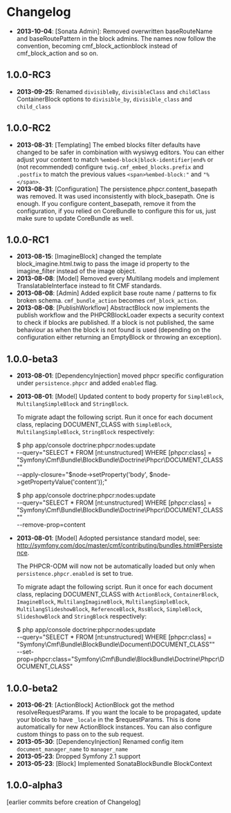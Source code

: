 Changelog
=========

* **2013-10-04**: [Sonata Admin]: Removed overwritten baseRouteName and 
  baseRoutePattern in the block admins. The names now follow the convention,
  becoming cmf_block_actionblock instead of cmf_block_action and so on.

1.0.0-RC3
---------

* **2013-09-25**: Renamed `divisibleBy`, `divisibleClass` and `childClass` ContainerBlock
  options to `divisible_by`, `divisible_class` and `child_class`

1.0.0-RC2
---------

* **2013-08-31**: [Templating] The embed blocks filter defaults have changed
  to be safer in combination with wysiwyg editors.
  You can either adjust your content to match ``%embed-block|block-identifier|end%``
  or (not recommended) configure `twig.cmf_embed_blocks.prefix` and `.postfix`
  to match the previous values `<span>%embed-block:"` and `"%</span>`.
* **2013-08-31**: [Configuration] The persistence.phpcr.content_basepath was
  removed. It was used inconsistently with block_basepath. One is enough. If
  you configure content_basepath, remove it from the configuration, if you
  relied on CoreBundle to configure this for us, just make sure to update
  CoreBundle as well.

1.0.0-RC1
---------

* **2013-08-15**: [ImagineBlock] changed the template block_imagine.html.twig
  to pass the image id property to the imagine_filter instead of the image
  object.
* **2013-08-08**: [Model] Removed every Multilang models and implement TranslatableInterface instead to fit CMF standards.
* **2013-08-08**: [Admin] Added explicit base route name / patterns to fix broken schema. `cmf_bundle_action` becomes `cmf_block_action`.
* **2013-08-08**: [PublishWorkflow] AbstractBlock now implements the publish
  workflow and the PHPCRBlockLoader expects a security context to check if
  blocks are published. If a block is not published, the same behaviour as when
  the block is not found is used (depending on the configuration either
  returning an EmptyBlock or throwing an exception).

1.0.0-beta3
-----------

* **2013-08-01**: [DependencyInjection] moved phpcr specific configuration under ``persistence.phpcr`` and added ``enabled`` flag.
* **2013-08-01**: [Model] Updated content to body property for ``SimpleBlock``, ``MultilangSimpleBlock`` and ``StringBlock``.

  To migrate adapt the following script. Run it once for each document class,
  replacing DOCUMENT_CLASS with `SimpleBlock`, `MultilangSimpleBlock`,
  `StringBlock` respectively:

    $ php app/console doctrine:phpcr:nodes:update \
        --query="SELECT * FROM [nt:unstructured] WHERE [phpcr:class] = \"Symfony\\Cmf\\Bundle\\BlockBundle\\Doctrine\\Phpcr\\DOCUMENT_CLASS\"" \
        --apply-closure="\$node->setProperty('body', \$node->getPropertyValue('content'));"

    $ php app/console doctrine:phpcr:nodes:update \
        --query="SELECT * FROM [nt:unstructured] WHERE [phpcr:class] = \"Symfony\\Cmf\\Bundle\\BlockBundle\\Doctrine\\Phpcr\\DOCUMENT_CLASS\"" \
        --remove-prop=content

* **2013-08-01**: [Model] Adopted persistance standard model, see: http://symfony.com/doc/master/cmf/contributing/bundles.html#Persistence.

  The PHPCR-ODM will now not be automatically loaded but only when
  `persistence.phpcr.enabled` is set to true.

  To migrate adapt the following script. Run it once for each document class,
  replacing DOCUMENT_CLASS with `ActionBlock`, `ContainerBlock`,
  `ImagineBlock`, `MultilangImagineBlock`, `MultilangSimpleBlock`,
  `MultilangSlideshowBlock`, `ReferenceBlock`, `RssBlock`, `SimpleBlock`,
  `SlideshowBlock` and `StringBlock` respectively:

    $ php app/console doctrine:phpcr:nodes:update \
        --query="SELECT * FROM [nt:unstructured] WHERE [phpcr:class] = \"Symfony\\Cmf\\Bundle\\BlockBundle\\Document\\DOCUMENT_CLASS\"" \
        --set-prop=phpcr:class="Symfony\\Cmf\\Bundle\\BlockBundle\\Doctrine\\Phpcr\\DOCUMENT_CLASS"

1.0.0-beta2
-----------

* **2013-06-21**: [ActionBlock] ActionBlock got the method resolveRequestParams.
  If you want the locale to be propagated, update your blocks to have `_locale`
  in the $requestParams. This is done automatically for new ActionBlock
  instances. You can also configure custom things to pass on to the sub request.
* **2013-05-30**: [DependencyInjection] Renamed config item `document_manager_name` to `manager_name`
* **2013-05-23**: Dropped Symfony 2.1 support
* **2013-05-23**: [Block] Implemented SonataBlockBundle BlockContext

1.0.0-alpha3
------------

[earlier commits before creation of Changelog]
